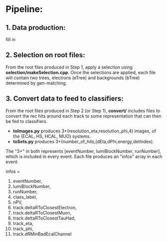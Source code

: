 # Pipeline:

## 1. Data production:
fill in

## 2. Selection on root files:
From the root files produced in Step 1, apply a selection using **selection/makeSelection.cpp**. Once the selections are applied, each file will contain two trees, electrons (eTree) and backgrounds (bTree) determined by gen-matching.

## 3. Convert data to feed to classifiers:
From the root files produced in Step 2 (or Step 1), **convert/** includes files to convert the rec hits around each track to some representation that can then be fed to classifiers.
- **toImages.py** produces 3+(resolution_eta,resolution_phi,4) images, of the
(ECAL, HS, HCAL, MUO) systems.
- **toSets.py** produces 3+(number_of_hits,(dEta,dPhi,energy,detIndex).

The "3+" in both represents [eventNumber, lumiBlockNumber, runNumber], which is included in every event. Each file produces an "infos" array in each event:

infos =
  1. eventNumber, 
  2. lumiBlockNumber, 
  3. runNumber,
  4. class_label,
  5. nPV,
  6. track.deltaRToClosestElectron,
  7. track.deltaRToClosestMuon,
  8. track.deltaRToClosestTauHad,
  9. track_eta,
  10. track_phi,
  11. track.dRMinBadEcalChannel
